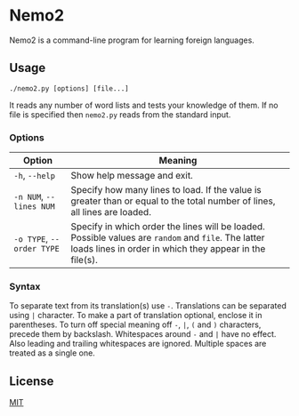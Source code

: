 # Nemo2

Nemo2 is a command-line program for learning foreign languages.

## Usage

``` shell
./nemo2.py [options] [file...]
```

It reads any number of word lists and tests your knowledge of them. If no file is specified then `nemo2.py` reads from the standard input.

### Options

Option | Meaning |
--- | ---
`-h`, `--help` | Show help message and exit.
`-n NUM`, `--lines NUM` | Specify how many lines to load. If the value is greater than or equal to the total number of lines, all lines are loaded.
`-o TYPE`, `--order TYPE` | Specify in which order the lines will be loaded. Possible values are `random` and `file`. The latter loads lines in order in which they appear in the file(s).

### Syntax

To separate text from its translation(s) use `-`. Translations can be separated using `|` character. To make a part of translation optional, enclose it in parentheses. To turn off special meaning off `-`, `|`, `(` and `)` characters, precede them by backslash. Whitespaces around `-` and `|` have no effect. Also leading and trailing whitespaces are ignored. Multiple spaces are treated as a single one.

## License

[MIT](https://github.com/wadiim/nemo2/blob/master/LICENSE)
